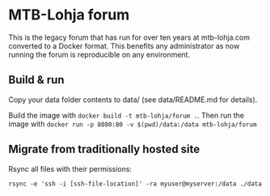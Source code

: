 # MTB-Lohja forum

This is the legacy forum that has run for over ten years at mtb-lohja.com converted to a Docker format. This benefits
any administrator as now running the forum is reproducible on any environment.

## Build & run

Copy your data folder contents to data/ (see data/README.md for details).

Build the image with `docker build -t mtb-lohja/forum .`. Then run the image 
with `docker run -p 8080:80 -v $(pwd)/data:/data mtb-lohja/forum`

## Migrate from traditionally hosted site

Rsync all files with their permissions:

    rsync -e 'ssh -i [ssh-file-location]' -ra myuser@myserver:/data ./data